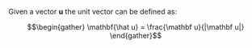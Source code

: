 Given a vector $\mathbf u$ the unit vector can be defined as:

$$\begin{gather} \mathbf{\hat u} = \frac{\mathbf u}{|\mathbf u|} \end{gather}$$